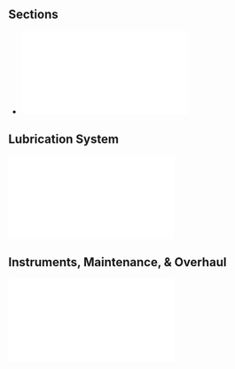 ## Sections
- ![GTE Exhaust Section](./GTE%20Exhaust%20Section.md)
## Lubrication System
![Turbine Engine Lubrication System](./Turbine%20Engine%20Lubrication%20System.md)
## Instruments, Maintenance, & Overhaul
![Instruments, Maintenance, & Overhaul](./Instruments,%20Maintenance,%20&%20Overhaul.md)